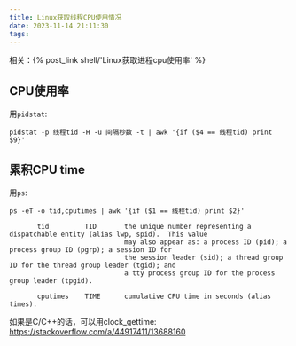 ```yaml
---
title: Linux获取线程CPU使用情况
date: 2023-11-14 21:11:30
tags:
---
```


相关：{% post_link shell/'Linux获取进程cpu使用率' %}

## CPU使用率

用`pidstat`:

```shell
pidstat -p 线程tid -H -u 间隔秒数 -t | awk '{if ($4 == 线程tid) print $9}'
```

## 累积CPU time

用`ps`:

```shell
ps -eT -o tid,cputimes | awk '{if ($1 == 线程tid) print $2}'
```

```text
       tid         TID       the unique number representing a dispatchable entity (alias lwp, spid).  This value
                             may also appear as: a process ID (pid); a process group ID (pgrp); a session ID for
                             the session leader (sid); a thread group ID for the thread group leader (tgid); and
                             a tty process group ID for the process group leader (tpgid).

       cputimes    TIME      cumulative CPU time in seconds (alias times).
```

如果是C/C++的话，可以用clock_gettime: <https://stackoverflow.com/a/44917411/13688160>
